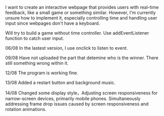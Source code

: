 I want to create an interactive webpage that provides users with real-time feedback, like a small game or something similar. However, I'm currently unsure how to implement it, especially controlling time and handling user input since webpages don't have a keyboard.

Will try to build a game without time controller. Use addEventListener function to catch user input.

06/08 In the lastest version, I use onclick to listen to event.

09/08 Have not uploaded the part that detemine who is the winner. There still something wrong within it.

12/08 The program is working fine.

13/08 Added a restart button and background music.

14/08 Changed some display style，Adjusting screen responsiveness for narrow-screen devices, primarily mobile phones. Simultaneously addressing frame drop issues caused by screen responsiveness and rotation animations.
